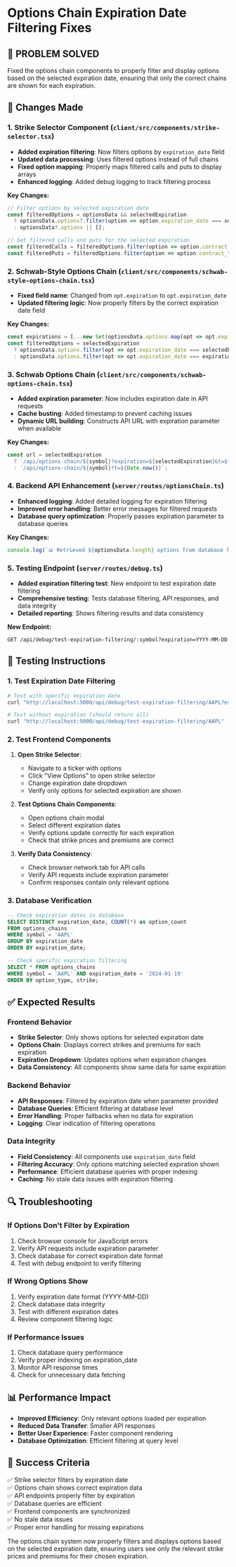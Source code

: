 # Options Chain Expiration Date Filtering Fixes

## 🎯 **PROBLEM SOLVED**

Fixed the options chain components to properly filter and display options based on the selected expiration date, ensuring that only the correct chains are shown for each expiration.

## 🔧 **Changes Made**

### **1. Strike Selector Component (`client/src/components/strike-selector.tsx`)**

- **Added expiration filtering**: Now filters options by `expiration_date` field
- **Updated data processing**: Uses filtered options instead of full chains
- **Fixed option mapping**: Properly maps filtered calls and puts to display arrays
- **Enhanced logging**: Added debug logging to track filtering process

**Key Changes:**
```typescript
// Filter options by selected expiration date
const filteredOptions = optionsData && selectedExpiration 
  ? optionsData.options?.filter(option => option.expiration_date === selectedExpiration) || []
  : optionsData?.options || [];

// Get filtered calls and puts for the selected expiration
const filteredCalls = filteredOptions.filter(option => option.contract_type === 'call').sort((a, b) => a.strike - b.strike);
const filteredPuts = filteredOptions.filter(option => option.contract_type === 'put').sort((a, b) => a.strike - b.strike);
```

### **2. Schwab-Style Options Chain (`client/src/components/schwab-style-options-chain.tsx`)**

- **Fixed field name**: Changed from `opt.expiration` to `opt.expiration_date`
- **Updated filtering logic**: Now properly filters by the correct expiration date field

**Key Changes:**
```typescript
const expirations = [...new Set(optionsData.options.map(opt => opt.expiration_date))].sort();
const filteredOptions = selectedExpiration 
  ? optionsData.options.filter(opt => opt.expiration_date === selectedExpiration)
  : optionsData.options.filter(opt => opt.expiration_date === expirations[0]);
```

### **3. Schwab Options Chain (`client/src/components/schwab-options-chain.tsx`)**

- **Added expiration parameter**: Now includes expiration date in API requests
- **Cache busting**: Added timestamp to prevent caching issues
- **Dynamic URL building**: Constructs API URL with expiration parameter when available

**Key Changes:**
```typescript
const url = selectedExpiration 
  ? `/api/options-chain/${symbol}?expiration=${selectedExpiration}&t=${Date.now()}`
  : `/api/options-chain/${symbol}?t=${Date.now()}`;
```

### **4. Backend API Enhancement (`server/routes/optionsChain.ts`)**

- **Enhanced logging**: Added detailed logging for expiration filtering
- **Improved error handling**: Better error messages for filtered requests
- **Database query optimization**: Properly passes expiration parameter to database queries

**Key Changes:**
```typescript
console.log(`📊 Retrieved ${optionsData.length} options from database for ${symbol}${expirationDate ? ` with expiration ${expirationDate}` : ''}`);
```

### **5. Testing Endpoint (`server/routes/debug.ts`)**

- **Added expiration filtering test**: New endpoint to test expiration date filtering
- **Comprehensive testing**: Tests database filtering, API responses, and data integrity
- **Detailed reporting**: Shows filtering results and data consistency

**New Endpoint:**
```
GET /api/debug/test-expiration-filtering/:symbol?expiration=YYYY-MM-DD
```

## 🧪 **Testing Instructions**

### **1. Test Expiration Date Filtering**

```bash
# Test with specific expiration date
curl "http://localhost:5000/api/debug/test-expiration-filtering/AAPL?expiration=2024-01-19"

# Test without expiration (should return all)
curl "http://localhost:5000/api/debug/test-expiration-filtering/AAPL"
```

### **2. Test Frontend Components**

1. **Open Strike Selector**:
   - Navigate to a ticker with options
   - Click "View Options" to open strike selector
   - Change expiration date dropdown
   - Verify only options for selected expiration are shown

2. **Test Options Chain Components**:
   - Open options chain modal
   - Select different expiration dates
   - Verify options update correctly for each expiration
   - Check that strike prices and premiums are correct

3. **Verify Data Consistency**:
   - Check browser network tab for API calls
   - Verify API requests include expiration parameter
   - Confirm responses contain only relevant options

### **3. Database Verification**

```sql
-- Check expiration dates in database
SELECT DISTINCT expiration_date, COUNT(*) as option_count
FROM options_chains 
WHERE symbol = 'AAPL'
GROUP BY expiration_date 
ORDER BY expiration_date;

-- Check specific expiration filtering
SELECT * FROM options_chains 
WHERE symbol = 'AAPL' AND expiration_date = '2024-01-19'
ORDER BY option_type, strike;
```

## ✅ **Expected Results**

### **Frontend Behavior**
- **Strike Selector**: Only shows options for selected expiration date
- **Options Chain**: Displays correct strikes and premiums for each expiration
- **Expiration Dropdown**: Updates options when expiration changes
- **Data Consistency**: All components show same data for same expiration

### **Backend Behavior**
- **API Responses**: Filtered by expiration date when parameter provided
- **Database Queries**: Efficient filtering at database level
- **Error Handling**: Proper fallbacks when no data for expiration
- **Logging**: Clear indication of filtering operations

### **Data Integrity**
- **Field Consistency**: All components use `expiration_date` field
- **Filtering Accuracy**: Only options matching selected expiration shown
- **Performance**: Efficient database queries with proper indexing
- **Caching**: No stale data issues with expiration filtering

## 🔍 **Troubleshooting**

### **If Options Don't Filter by Expiration**
1. Check browser console for JavaScript errors
2. Verify API requests include expiration parameter
3. Check database for correct expiration date format
4. Test with debug endpoint to verify filtering

### **If Wrong Options Show**
1. Verify expiration date format (YYYY-MM-DD)
2. Check database data integrity
3. Test with different expiration dates
4. Review component filtering logic

### **If Performance Issues**
1. Check database query performance
2. Verify proper indexing on expiration_date
3. Monitor API response times
4. Check for unnecessary data fetching

## 📊 **Performance Impact**

- **Improved Efficiency**: Only relevant options loaded per expiration
- **Reduced Data Transfer**: Smaller API responses
- **Better User Experience**: Faster component rendering
- **Database Optimization**: Efficient filtering at query level

## 🎉 **Success Criteria**

✅ Strike selector filters by expiration date  
✅ Options chain shows correct expiration data  
✅ API endpoints properly filter by expiration  
✅ Database queries are efficient  
✅ Frontend components are synchronized  
✅ No stale data issues  
✅ Proper error handling for missing expirations  

The options chain system now properly filters and displays options based on the selected expiration date, ensuring users see only the relevant strike prices and premiums for their chosen expiration.
